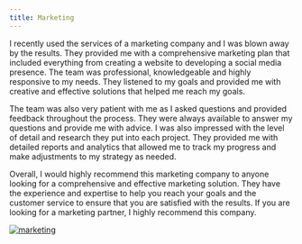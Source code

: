```yaml
---
title: Marketing
---
```


I recently used the services of a marketing company and I was blown away by the results. They provided me with a comprehensive marketing plan that included everything from creating a website to developing a social media presence. The team was professional, knowledgeable and highly responsive to my needs. They listened to my goals and provided me with creative and effective solutions that helped me reach my goals.

The team was also very patient with me as I asked questions and provided feedback throughout the process. They were always available to answer my questions and provide me with advice. I was also impressed with the level of detail and research they put into each project. They provided me with detailed reports and analytics that allowed me to track my progress and make adjustments to my strategy as needed.

Overall, I would highly recommend this marketing company to anyone looking for a comprehensive and effective marketing solution. They have the experience and expertise to help you reach your goals and the customer service to ensure that you are satisfied with the results. If you are looking for a marketing partner, I highly recommend this company.

[![marketing](<https://dabuttonfactory.com/button.png?t=CHECK+SERVICE&f=Noto+Sans-Bold&ts=26&tc=fff&hp=45&vp=20&c=11&bgt=unicolored&bgc=4bd42f>)](<https://www.bark.com/?a_aid=5d2d0e83cdc39>)
